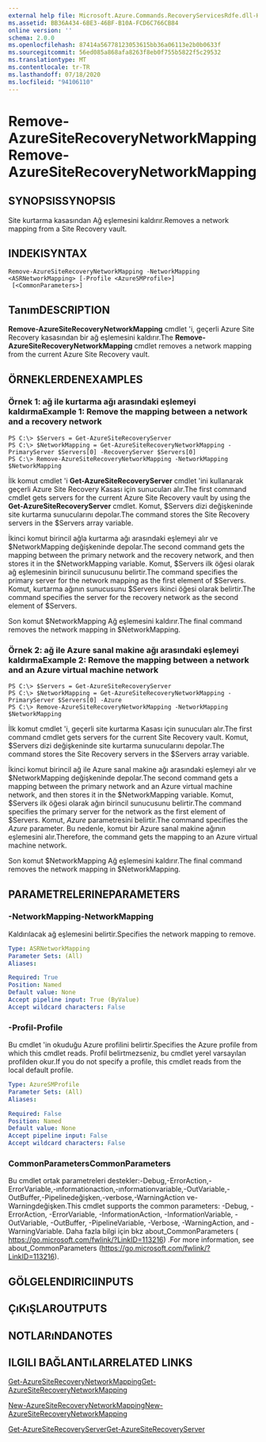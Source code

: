 ```yaml
---
external help file: Microsoft.Azure.Commands.RecoveryServicesRdfe.dll-Help.xml
ms.assetid: BB36A434-6BE3-46BF-B10A-FCD6C766CB84
online version: ''
schema: 2.0.0
ms.openlocfilehash: 87414a56778123053615bb36a06113e2b0b0633f
ms.sourcegitcommit: 56ed085a868afa8263f8eb0f755b5822f5c29532
ms.translationtype: MT
ms.contentlocale: tr-TR
ms.lasthandoff: 07/18/2020
ms.locfileid: "94106110"
---
```

# <span data-ttu-id="50ba0-101">Remove-AzureSiteRecoveryNetworkMapping</span><span class="sxs-lookup"><span data-stu-id="50ba0-101">Remove-AzureSiteRecoveryNetworkMapping</span></span>

## <span data-ttu-id="50ba0-102">SYNOPSIS</span><span class="sxs-lookup"><span data-stu-id="50ba0-102">SYNOPSIS</span></span>
<span data-ttu-id="50ba0-103">Site kurtarma kasasından Ağ eşlemesini kaldırır.</span><span class="sxs-lookup"><span data-stu-id="50ba0-103">Removes a network mapping from a Site Recovery vault.</span></span>

## <span data-ttu-id="50ba0-104">INDEKI</span><span class="sxs-lookup"><span data-stu-id="50ba0-104">SYNTAX</span></span>

```
Remove-AzureSiteRecoveryNetworkMapping -NetworkMapping <ASRNetworkMapping> [-Profile <AzureSMProfile>]
 [<CommonParameters>]
```

## <span data-ttu-id="50ba0-105">Tanım</span><span class="sxs-lookup"><span data-stu-id="50ba0-105">DESCRIPTION</span></span>
<span data-ttu-id="50ba0-106">**Remove-AzureSiteRecoveryNetworkMapping** cmdlet 'i, geçerli Azure Site Recovery kasasından bir ağ eşlemesini kaldırır.</span><span class="sxs-lookup"><span data-stu-id="50ba0-106">The **Remove-AzureSiteRecoveryNetworkMapping** cmdlet removes a network mapping from the current Azure Site Recovery vault.</span></span>

## <span data-ttu-id="50ba0-107">ÖRNEKLERDEN</span><span class="sxs-lookup"><span data-stu-id="50ba0-107">EXAMPLES</span></span>

### <span data-ttu-id="50ba0-108">Örnek 1: ağ ile kurtarma ağı arasındaki eşlemeyi kaldırma</span><span class="sxs-lookup"><span data-stu-id="50ba0-108">Example 1: Remove the mapping between a network and a recovery network</span></span>
```
PS C:\> $Servers = Get-AzureSiteRecoveryServer
PS C:\> $NetworkMapping = Get-AzureSiteRecoveryNetworkMapping -PrimaryServer $Servers[0] -RecoveryServer $Servers[0]
PS C:\> Remove-AzureSiteRecoveryNetworkMapping -NetworkMapping $NetworkMapping
```

<span data-ttu-id="50ba0-109">İlk komut cmdlet 'i **Get-AzureSiteRecoveryServer** cmdlet 'ini kullanarak geçerli Azure Site Recovery Kasası için sunucuları alır.</span><span class="sxs-lookup"><span data-stu-id="50ba0-109">The first command cmdlet gets servers for the current Azure Site Recovery vault by using the **Get-AzureSiteRecoveryServer** cmdlet.</span></span>
<span data-ttu-id="50ba0-110">Komut, $Servers dizi değişkeninde site kurtarma sunucularını depolar.</span><span class="sxs-lookup"><span data-stu-id="50ba0-110">The command stores the Site Recovery servers in the $Servers array variable.</span></span>

<span data-ttu-id="50ba0-111">İkinci komut birincil ağla kurtarma ağı arasındaki eşlemeyi alır ve $NetworkMapping değişkeninde depolar.</span><span class="sxs-lookup"><span data-stu-id="50ba0-111">The second command gets the mapping between the primary network and the recovery network, and then stores it in the $NetworkMapping variable.</span></span>
<span data-ttu-id="50ba0-112">Komut, $Servers ilk öğesi olarak ağ eşlemesinin birincil sunucusunu belirtir.</span><span class="sxs-lookup"><span data-stu-id="50ba0-112">The command specifies the primary server for the network mapping as the first element of $Servers.</span></span>
<span data-ttu-id="50ba0-113">Komut, kurtarma ağının sunucusunu $Servers ikinci öğesi olarak belirtir.</span><span class="sxs-lookup"><span data-stu-id="50ba0-113">The command specifies the server for the recovery network as the second element of $Servers.</span></span>

<span data-ttu-id="50ba0-114">Son komut $NetworkMapping Ağ eşlemesini kaldırır.</span><span class="sxs-lookup"><span data-stu-id="50ba0-114">The final command removes the network mapping in $NetworkMapping.</span></span>

### <span data-ttu-id="50ba0-115">Örnek 2: ağ ile Azure sanal makine ağı arasındaki eşlemeyi kaldırma</span><span class="sxs-lookup"><span data-stu-id="50ba0-115">Example 2: Remove the mapping between a network and an Azure virtual machine network</span></span>
```
PS C:\> $Servers = Get-AzureSiteRecoveryServer
PS C:\> $NetworkMapping = Get-AzureSiteRecoveryNetworkMapping -PrimaryServer $Servers[0] -Azure
PS C:\> Remove-AzureSiteRecoveryNetworkMapping -NetworkMapping $NetworkMapping
```

<span data-ttu-id="50ba0-116">İlk komut cmdlet 'i, geçerli site kurtarma Kasası için sunucuları alır.</span><span class="sxs-lookup"><span data-stu-id="50ba0-116">The first command cmdlet gets servers for the current Site Recovery vault.</span></span>
<span data-ttu-id="50ba0-117">Komut, $Servers dizi değişkeninde site kurtarma sunucularını depolar.</span><span class="sxs-lookup"><span data-stu-id="50ba0-117">The command stores the Site Recovery servers in the $Servers array variable.</span></span>

<span data-ttu-id="50ba0-118">İkinci komut birincil ağ ile Azure sanal makine ağı arasındaki eşlemeyi alır ve $NetworkMapping değişkeninde depolar.</span><span class="sxs-lookup"><span data-stu-id="50ba0-118">The second command gets a mapping between the primary network and an Azure virtual machine network, and then stores it in the $NetworkMapping variable.</span></span>
<span data-ttu-id="50ba0-119">Komut, $Servers ilk öğesi olarak ağın birincil sunucusunu belirtir.</span><span class="sxs-lookup"><span data-stu-id="50ba0-119">The command specifies the primary server for the network as the first element of $Servers.</span></span>
<span data-ttu-id="50ba0-120">Komut, *Azure* parametresini belirtir.</span><span class="sxs-lookup"><span data-stu-id="50ba0-120">The command specifies the *Azure* parameter.</span></span>
<span data-ttu-id="50ba0-121">Bu nedenle, komut bir Azure sanal makine ağının eşlemesini alır.</span><span class="sxs-lookup"><span data-stu-id="50ba0-121">Therefore, the command gets the mapping to an Azure virtual machine network.</span></span>

<span data-ttu-id="50ba0-122">Son komut $NetworkMapping Ağ eşlemesini kaldırır.</span><span class="sxs-lookup"><span data-stu-id="50ba0-122">The final command removes the network mapping in $NetworkMapping.</span></span>

## <span data-ttu-id="50ba0-123">PARAMETRELERINE</span><span class="sxs-lookup"><span data-stu-id="50ba0-123">PARAMETERS</span></span>

### <span data-ttu-id="50ba0-124">-NetworkMapping</span><span class="sxs-lookup"><span data-stu-id="50ba0-124">-NetworkMapping</span></span>
<span data-ttu-id="50ba0-125">Kaldırılacak ağ eşlemesini belirtir.</span><span class="sxs-lookup"><span data-stu-id="50ba0-125">Specifies the network mapping to remove.</span></span>

```yaml
Type: ASRNetworkMapping
Parameter Sets: (All)
Aliases: 

Required: True
Position: Named
Default value: None
Accept pipeline input: True (ByValue)
Accept wildcard characters: False
```

### <span data-ttu-id="50ba0-126">-Profil</span><span class="sxs-lookup"><span data-stu-id="50ba0-126">-Profile</span></span>
<span data-ttu-id="50ba0-127">Bu cmdlet 'in okuduğu Azure profilini belirtir.</span><span class="sxs-lookup"><span data-stu-id="50ba0-127">Specifies the Azure profile from which this cmdlet reads.</span></span>
<span data-ttu-id="50ba0-128">Profil belirtmezseniz, bu cmdlet yerel varsayılan profilden okur.</span><span class="sxs-lookup"><span data-stu-id="50ba0-128">If you do not specify a profile, this cmdlet reads from the local default profile.</span></span>

```yaml
Type: AzureSMProfile
Parameter Sets: (All)
Aliases: 

Required: False
Position: Named
Default value: None
Accept pipeline input: False
Accept wildcard characters: False
```

### <span data-ttu-id="50ba0-129">CommonParameters</span><span class="sxs-lookup"><span data-stu-id="50ba0-129">CommonParameters</span></span>
<span data-ttu-id="50ba0-130">Bu cmdlet ortak parametreleri destekler:-Debug,-ErrorAction,-ErrorVariable,-ınformationaction,-ınformationvariable,-OutVariable,-OutBuffer,-Pipelinedeğişken,-verbose,-WarningAction ve-Warningdeğişken.</span><span class="sxs-lookup"><span data-stu-id="50ba0-130">This cmdlet supports the common parameters: -Debug, -ErrorAction, -ErrorVariable, -InformationAction, -InformationVariable, -OutVariable, -OutBuffer, -PipelineVariable, -Verbose, -WarningAction, and -WarningVariable.</span></span> <span data-ttu-id="50ba0-131">Daha fazla bilgi için bkz about_CommonParameters ( https://go.microsoft.com/fwlink/?LinkID=113216) .</span><span class="sxs-lookup"><span data-stu-id="50ba0-131">For more information, see about_CommonParameters (https://go.microsoft.com/fwlink/?LinkID=113216).</span></span>

## <span data-ttu-id="50ba0-132">GÖLGELENDIRICI</span><span class="sxs-lookup"><span data-stu-id="50ba0-132">INPUTS</span></span>

## <span data-ttu-id="50ba0-133">ÇıKıŞLAR</span><span class="sxs-lookup"><span data-stu-id="50ba0-133">OUTPUTS</span></span>

## <span data-ttu-id="50ba0-134">NOTLARıNDA</span><span class="sxs-lookup"><span data-stu-id="50ba0-134">NOTES</span></span>

## <span data-ttu-id="50ba0-135">ILGILI BAĞLANTıLAR</span><span class="sxs-lookup"><span data-stu-id="50ba0-135">RELATED LINKS</span></span>

[<span data-ttu-id="50ba0-136">Get-AzureSiteRecoveryNetworkMapping</span><span class="sxs-lookup"><span data-stu-id="50ba0-136">Get-AzureSiteRecoveryNetworkMapping</span></span>](./Get-AzureSiteRecoveryNetworkMapping.md)

[<span data-ttu-id="50ba0-137">New-AzureSiteRecoveryNetworkMapping</span><span class="sxs-lookup"><span data-stu-id="50ba0-137">New-AzureSiteRecoveryNetworkMapping</span></span>](./New-AzureSiteRecoveryNetworkMapping.md)

[<span data-ttu-id="50ba0-138">Get-AzureSiteRecoveryServer</span><span class="sxs-lookup"><span data-stu-id="50ba0-138">Get-AzureSiteRecoveryServer</span></span>](./Get-AzureSiteRecoveryServer.md)


